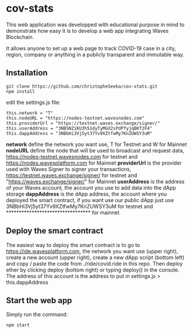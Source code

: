 # cov-stats

This web application was developped with educational purpose in mind to demonstrate how easy it is to develop a web app integrating Waves Blockchain.

It allows anyone to set up a web page to track COVID-19 case in a city, region, company or anything in a publicly transparent and immutable way.

## Installation

```
git clone https://github.com/christopheSeeka/cov-stats.git
npm install
```

edit the settings.js file:

```
this.network = "T"
this.nodeURL = "https://nodes-testnet.wavesnodes.com"
this.providerUrl = "https://testnet.waves.exchange/signer/"
this.userAddress = "3NBSNZiKU3h51dyTyMGX2sPdPfyjqBKf2F4"
this.dappAddress = "3NBbHi3Vj5yt37Yv9XZtfwMy7KnZUWSY3uM"
```

**network** define the network you want use, T for Testnet and W for Mainnet
**nodeURL** define the node that will be used to broadcast and request data, https://nodes-testnet.wavesnodes.com for testnet and https://nodes.wavesplatform.com for Mainnet
**providerUrl** is the provider used with Waves Signer to signer your transactions, https://testnet.waves.exchange/signer/ for testnet and "https://waves.exchange/signer/" for Mainnet
**userAddress** is the address of your Waves account, the account you use to add data into the dApp storage
**dappAddress** is the dApp address, the account where you deployed the smart contract, if you want use our public dApp just use 3NBbHi3Vj5yt37Yv9XZtfwMy7KnZUWSY3uM for testnet and ********************************* for mainnet

## Deploy the smart contract

The easiest way to deploy the smart contract is to go to https://ide.wavesplatform.com, the network you want use (upper right), create a new account (upper right), create a new dApp script (bottom left) and copy / paste the code from ./ride/covid.ride in this repo.
Then deploy ether by clicking deploy (bottom right) or typing deploy() in the console.
The address of this account is the address to put in settings.js > this.dappAddress

## Start the web app

Simply run the command:

```
npm start
```
